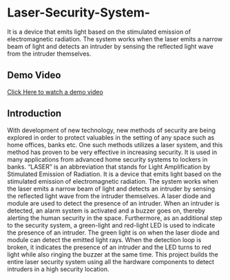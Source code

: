 # Laser-Security-System-
It is a device that emits light based on the stimulated emission of  electromagnetic radiation. The system works when the laser emits a narrow beam of light and  detects an intruder by sensing the reflected light wave from the intruder themselves.

## Demo Video
<a href="https://drive.google.com/file/d/1zl_sruluDlRML2bOkutdnXYVVbgoEHuV/view?usp=sharing">Click Here to watch a demo video</a>

## Introduction
With development of new technology, new methods of security are being explored in order 
to protect valuables in the setting of any space such as home offices, banks etc. One such 
methods utilizes a laser system, and this method has proven to be very effective in increasing 
security. It is used in many applications from advanced home security systems to lockers in 
banks. “LASER” is an abbreviation that stands for Light Amplification by Stimulated 
Emission of Radiation. It is a device that emits light based on the stimulated emission of 
electromagnetic radiation. The system works when the laser emits a narrow beam of light and 
detects an intruder by sensing the reflected light wave from the intruder themselves. A laser 
diode and module are used to detect the presence of an intruder. When an intruder is detected, 
an alarm system is activated and a buzzer goes on, thereby alerting the human security in the 
space. Furthermore, as an additional step to the security system, a green-light and red-light 
LED is used to indicate the presence of an intruder. The green light is on when the laser diode 
and module can detect the emitted light rays. When the detection loop is broken, it indicates 
the presence of an intruder and the LED turns to red light while also ringing the buzzer at the 
same time. This project builds the entire laser security system using all the hardware 
components to detect intruders in a high security location. 



